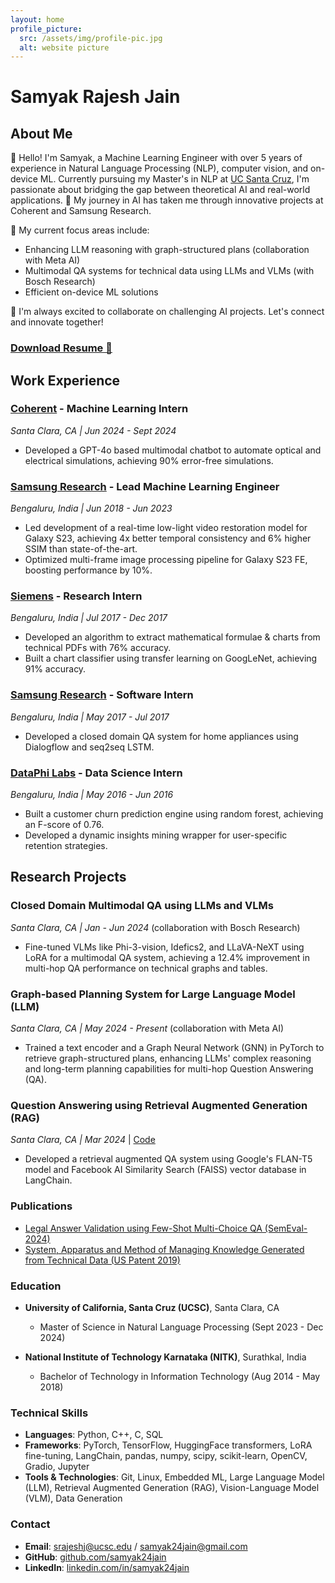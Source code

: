 ```yaml
---
layout: home
profile_picture:
  src: /assets/img/profile-pic.jpg
  alt: website picture
---
```


# Samyak Rajesh Jain

## About Me

<p>
  👋 Hello! I'm Samyak, a Machine Learning Engineer with over 5 years of experience in Natural Language Processing (NLP), computer vision, and on-device ML. Currently pursuing my Master's in NLP at <a href="https://www.ucsc.edu/">UC Santa Cruz</a>, I'm passionate about bridging the gap between theoretical AI and real-world applications. 💼 My journey in AI has taken me through innovative projects at Coherent and Samsung Research.
</p>
<p>
  🚀 My current focus areas include:
</p>
<ul>
  <li>Enhancing LLM reasoning with graph-structured plans (collaboration with Meta AI)</li>
  <li>Multimodal QA systems for technical data using LLMs and VLMs (with Bosch Research)</li>
  <li>Efficient on-device ML solutions</li>
</ul>
<p>
  🤝 I'm always excited to collaborate on challenging AI projects. Let's connect and innovate together!
</p>

### <a href="https://drive.google.com/file/d/1Dz37P8UCl_P3RA3D6GfNZUwo7cMSEJO8/view?usp=sharing" target="_blank" rel="noopener noreferrer">Download Resume 🔗</a>

## Work Experience

### [Coherent](https://www.coherent.com/) - Machine Learning Intern
*Santa Clara, CA | Jun 2024 - Sept 2024*
- Developed a GPT-4o based multimodal chatbot to automate optical and electrical simulations, achieving 90% error-free simulations.

### [Samsung Research](https://research.samsung.com/sri-b) - Lead Machine Learning Engineer
*Bengaluru, India | Jun 2018 - Jun 2023*
- Led development of a real-time low-light video restoration model for Galaxy S23, achieving 4x better temporal consistency and 6% higher SSIM than state-of-the-art.
- Optimized multi-frame image processing pipeline for Galaxy S23 FE, boosting performance by 10%.

### [Siemens](https://www.siemens.com/) - Research Intern
*Bengaluru, India | Jul 2017 - Dec 2017*
- Developed an algorithm to extract mathematical formulae & charts from technical PDFs with 76% accuracy.
- Built a chart classifier using transfer learning on GoogLeNet, achieving 91% accuracy.

### [Samsung Research](https://research.samsung.com/sri-b) - Software Intern
*Bengaluru, India | May 2017 - Jul 2017*
- Developed a closed domain QA system for home appliances using Dialogflow and seq2seq LSTM.

### [DataPhi Labs](https://dataphilabs.com/) - Data Science Intern
*Bengaluru, India | May 2016 - Jun 2016*
- Built a customer churn prediction engine using random forest, achieving an F-score of 0.76.
- Developed a dynamic insights mining wrapper for user-specific retention strategies.

## Research Projects

### Closed Domain Multimodal QA using LLMs and VLMs
*Santa Clara, CA | Jan - Jun 2024* (collaboration with Bosch Research)

- Fine-tuned VLMs like Phi-3-vision, Idefics2, and LLaVA-NeXT using LoRA for a multimodal QA system, achieving a 12.4% improvement in multi-hop QA performance on technical graphs and tables.

### Graph-based Planning System for Large Language Model (LLM)
*Santa Clara, CA | May 2024 - Present* (collaboration with Meta AI)

- Trained a text encoder and a Graph Neural Network (GNN) in PyTorch to retrieve graph-structured plans, enhancing LLMs' complex reasoning and long-term planning capabilities for multi-hop Question Answering (QA).

### Question Answering using Retrieval Augmented Generation (RAG)
*Santa Clara, CA | Mar 2024* | [Code](https://github.com/samyak24jain/RAG-LangChain-QA)

- Developed a retrieval augmented QA system using Google's FLAN-T5 model and Facebook AI Similarity Search (FAISS) vector database in LangChain.

### Publications

- [Legal Answer Validation using Few-Shot Multi-Choice QA (SemEval-2024)](https://aclanthology.org/2024.semeval-1.189/)
- [System, Apparatus and Method of Managing Knowledge Generated from Technical Data (US Patent 2019)](https://patents.google.com/patent/US20220358379A1)

### Education

- **University of California, Santa Cruz (UCSC)**, Santa Clara, CA
  - Master of Science in Natural Language Processing (Sept 2023 - Dec 2024)

- **National Institute of Technology Karnataka (NITK)**, Surathkal, India
  - Bachelor of Technology in Information Technology (Aug 2014 - May 2018)

### Technical Skills

- **Languages**: Python, C++, C, SQL
- **Frameworks**: PyTorch, TensorFlow, HuggingFace transformers, LoRA fine-tuning, LangChain, pandas, numpy, scipy, scikit-learn, OpenCV, Gradio, Jupyter
- **Tools & Technologies**: Git, Linux, Embedded ML, Large Language Model (LLM), Retrieval Augmented Generation (RAG), Vision-Language Model (VLM), Data Generation

### Contact

- **Email**: [srajeshj@ucsc.edu](mailto:srajeshj@ucsc.edu) / [samyak24jain@gmail.com](mailto:samyak24jain@gmail.com)
- **GitHub**: [github.com/samyak24jain](https://github.com/samyak24jain)
- **LinkedIn**: [linkedin.com/in/samyak24jain](https://linkedin.com/in/samyak24jain)